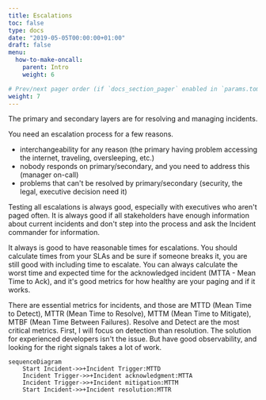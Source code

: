 ```yaml
---
title: Escalations
toc: false
type: docs
date: "2019-05-05T00:00:00+01:00"
draft: false
menu:
  how-to-make-oncall:
    parent: Intro
    weight: 6

# Prev/next pager order (if `docs_section_pager` enabled in `params.toml`)
weight: 7
---
```


The primary and secondary layers are for resolving and managing incidents.

You need an escalation process for a few reasons.

- interchangeability for any reason (the primary having problem accessing the internet, traveling, oversleeping, etc.)
- nobody responds on primary/secondary, and you need to address this (manager on-call)
- problems that can't be resolved by primary/secondary (security, the legal, executive decision need it)

Testing all escalations is always good, especially with executives who aren't paged often. It is always good if all stakeholders have enough information about current incidents and don't step into the process and ask the Incident commander for information.

It always is good to have reasonable times for escalations. You should calculate times from your SLAs and be sure if someone breaks it, you are still good with including time to escalate. You can always calculate the worst time and expected time for the acknowledged incident (MTTA - Mean Time to Ack), and it's good metrics for how healthy are your paging and if it works.

There are essential metrics for incidents, and those are MTTD (Mean Time to Detect), MTTR (Mean Time to Resolve), MTTM (Mean Time to Mitigate), MTBF (Mean Time Between Failures). Resolve and Detect are the most critical metrics. First, I will focus on detection than resolution. The solution for experienced developers isn't the issue. But have good observability, and looking for the right signals takes a lot of work.

```mermaid
sequenceDiagram
    Start Incident->>+Incident Trigger:MTTD
    Incident Trigger->>+Incident acknowledgment:MTTA
    Incident Trigger->>+Incident mitigation:MTTM
    Start Incident->>+Incident resolution:MTTR
```
